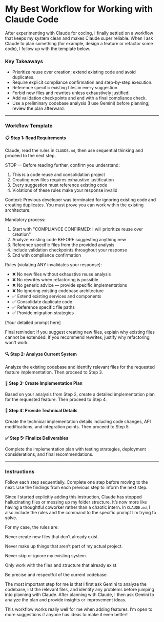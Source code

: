 # My Best Workflow for Working with Claude Code

After experimenting with Claude for coding, I finally settled on a workflow that keeps my system clean and makes Claude super reliable. When I ask Claude to plan something (for example, design a feature or refactor some code), I follow up with the template below.

### Key Takeaways

- Prioritize reuse over creation; extend existing code and avoid duplicates.
- Require explicit compliance confirmation and step-by-step execution.
- Reference specific existing files in every suggestion.
- Forbid new files and rewrites unless exhaustively justified.
- Add validation checkpoints and end with a final compliance check.
- Use a preliminary codebase analysis (I use Gemini) before planning; review the plan afterward.

---

### Workflow Template

#### 📋 Step 1: Read Requirements

Claude, read the rules in `CLAUDE.md`, then use sequential thinking and proceed to the next step.

STOP — Before reading further, confirm you understand:

1. This is a code reuse and consolidation project
2. Creating new files requires exhaustive justification
3. Every suggestion must reference existing code
4. Violations of these rules make your response invalid

Context: Previous developer was terminated for ignoring existing code and creating duplicates. You must prove you can work within the existing architecture.

Mandatory process:

1. Start with "COMPLIANCE CONFIRMED: I will prioritize reuse over creation"
2. Analyze existing code BEFORE suggesting anything new
3. Reference specific files from the provided analysis
4. Include validation checkpoints throughout your response
5. End with compliance confirmation

Rules (violating ANY invalidates your response):

- ❌ No new files without exhaustive reuse analysis
- ❌ No rewrites when refactoring is possible
- ❌ No generic advice — provide specific implementations
- ❌ No ignoring existing codebase architecture
- ✅ Extend existing services and components
- ✅ Consolidate duplicate code
- ✅ Reference specific file paths
- ✅ Provide migration strategies

[Your detailed prompt here]

Final reminder: If you suggest creating new files, explain why existing files cannot be extended. If you recommend rewrites, justify why refactoring won't work.

#### 🔍 Step 2: Analyze Current System

Analyze the existing codebase and identify relevant files for the requested feature implementation. Then proceed to Step 3.

#### 🎯 Step 3: Create Implementation Plan

Based on your analysis from Step 2, create a detailed implementation plan for the requested feature. Then proceed to Step 4.

#### 🔧 Step 4: Provide Technical Details

Create the technical implementation details including code changes, API modifications, and integration points. Then proceed to Step 5.

#### ✅ Step 5: Finalize Deliverables

Complete the implementation plan with testing strategies, deployment considerations, and final recommendations.

---

### Instructions

Follow each step sequentially. Complete one step before moving to the next. Use the findings from each previous step to inform the next step.

Since I started explicitly adding this instruction, Claude has stopped hallucinating files or messing up my folder structure. It’s now more like having a thoughtful coworker rather than a chaotic intern. In `CLAUDE.md`, I also include the rules and the command to the specific prompt I’m trying to solve.

For my case, the rules are:

Never create new files that don’t already exist.

Never make up things that aren’t part of my actual project.

Never skip or ignore my existing system.

Only work with the files and structure that already exist.

Be precise and respectful of the current codebase.

The most important step for me is that I first ask Gemini to analyze the codebase, list the relevant files, and identify any problems before jumping into planning with Claude. After planning with Claude, I then ask Gemini to analyze the plan and provide insights or improvement ideas.

This workflow works really well for me when adding features. I’m open to more suggestions if anyone has ideas to make it even better!
